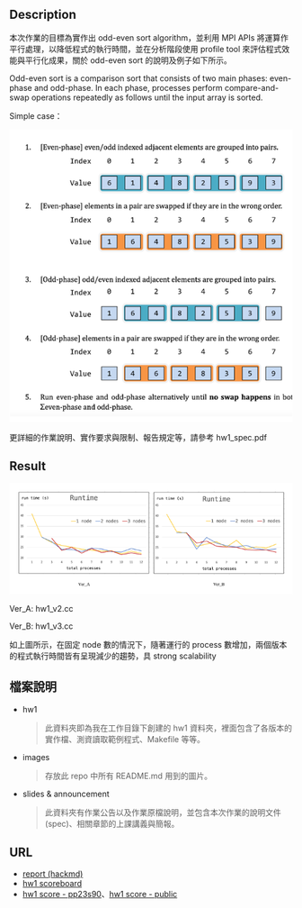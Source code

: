 ## Description
本次作業的目標為實作出 odd-even sort algorithm，並利用 MPI APIs 將運算作平行處理，以降低程式的執行時間，並在分析階段使用 profile tool 來評估程式效能與平行化成果，關於 odd-even sort 的說明及例子如下所示。

Odd-even sort is a comparison sort that consists of two main phases: even-phase and odd-phase. 
In each phase, processes perform compare-and-swap operations repeatedly as follows until the input array is sorted.

Simple case：

![simple_case](/assignments/hw1%20Odd-Even%20Sort%20/images/simple_case.png)

更詳細的作業說明、實作要求與限制、報告規定等，請參考 hw1_spec.pdf
## Result
![resul](/assignments/hw1%20Odd-Even%20Sort%20/images/r.png)

Ver_A: hw1_v2.cc 

Ver_B: hw1_v3.cc

如上圖所示，在固定 node 數的情況下，隨著運行的 process 數增加，兩個版本的程式執行時間皆有呈現減少的趨勢，具 strong scalability
## 檔案說明
- hw1
    > 此資料夾即為我在工作目錄下創建的 hw1 資料夾，裡面包含了各版本的實作檔、測資讀取範例程式、Makefile 等等。
- images
    > 存放此 repo 中所有 README.md 用到的圖片。
- slides & announcement
    > 此資料夾有作業公告以及作業原檔說明，並包含本次作業的說明文件(spec)、相關章節的上課講義與簡報。
## URL
- [report (hackmd)](https://hackmd.io/@u_46AznXS7-aLzZ7_uD4WQ/BJpWJ-g06)
- [hw1 scoreboard](https://apollo.cs.nthu.edu.tw/pp23/scoreboard/hw1/)
- [hw1 score - pp23s90](https://docs.google.com/spreadsheets/d/1JnFx8Byu1UGUygVXx1_bmjnZ2_kysicBdxEbUeFIY8E/edit?usp=sharing)、[hw1 score - public](https://docs.google.com/spreadsheets/d/1cltzY9Q27vwISqdnkgaXHOHMvuxJmBcrBPXhQuXs63U/edit#gid=0)